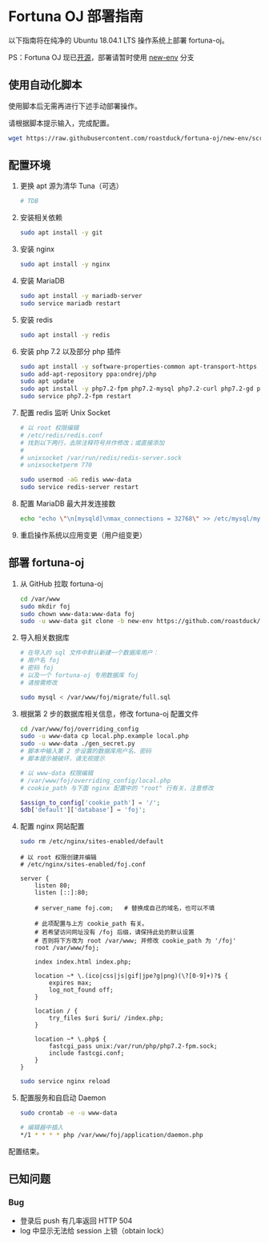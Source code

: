 # Fortuna OJ 部署指南

以下指南将在纯净的 Ubuntu 18.04.1 LTS 操作系统上部署 fortuna-oj。

PS：Fortuna OJ 现已[开源](https://github.com/roastduck/fortuna-oj)，部署请暂时使用 [new-env](https://github.com/roastduck/fortuna-oj/tree/new-env) 分支

## 使用自动化脚本

使用脚本后无需再进行下述手动部署操作。

请根据脚本提示输入，完成配置。

```sh
wget https://raw.githubusercontent.com/roastduck/fortuna-oj/new-env/scripts/install.py && sudo python3 install.py
```

## 配置环境

1. 更换 apt 源为清华 Tuna（可选）

   ```sh
   # TDB
   ```

2. 安装相关依赖

   ```sh
   sudo apt install -y git
   ```

3. 安装 nginx

   ```sh
   sudo apt install -y nginx
   ```

4. 安装 MariaDB

   ```sh
   sudo apt install -y mariadb-server
   sudo service mariadb restart
   ```

5. 安装 redis

   ```sh
   sudo apt install -y redis
   ```

6. 安装 php 7.2 以及部分 php 插件

   ```sh
   sudo apt install -y software-properties-common apt-transport-https lsb-release ca-certificates
   sudo add-apt-repository ppa:ondrej/php
   sudo apt update
   sudo apt install -y php7.2-fpm php7.2-mysql php7.2-curl php7.2-gd php7.2-mbstring php7.2-xml php7.2-xmlrpc php7.2-zip php7.2-opcache php-redis
   sudo service php7.2-fpm restart
   ```

7. 配置 redis 监听 Unix Socket

   ```sh
   # 以 root 权限编辑
   # /etc/redis/redis.conf
   # 找到以下两行，去除注释符号并作修改；或直接添加
   # 
   # unixsocket /var/run/redis/redis-server.sock
   # unixsocketperm 770
   
   sudo usermod -aG redis www-data
   sudo service redis-server restart
   ```

8. 配置 MariaDB 最大并发连接数

   ```sh
   echo "echo \"\n[mysqld]\nmax_connections = 32768\" >> /etc/mysql/my.cnf" | sudo sh
   ```

9. 重启操作系统以应用变更（用户组变更）

## 部署 fortuna-oj

1. 从 GitHub 拉取 fortuna-oj

   ```sh
   cd /var/www
   sudo mkdir foj
   sudo chown www-data:www-data foj
   sudo -u www-data git clone -b new-env https://github.com/roastduck/fortuna-oj foj
   ```

2. 导入相关数据库

   ```sh
   # 在导入的 sql 文件中默认新建一个数据库用户：
   # 用户名 foj
   # 密码 foj
   # 以及一个 fortuna-oj 专用数据库 foj
   # 请按需修改
   
   sudo mysql < /var/www/foj/migrate/full.sql
   ```

3. 根据第 2 步的数据库相关信息，修改 fortuna-oj 配置文件

   ```sh
   cd /var/www/foj/overriding_config
   sudo -u www-data cp local.php.example local.php
   sudo -u www-data ./gen_secret.py
   # 脚本中输入第 2 步设置的数据库用户名、密码
   # 脚本提示被破环，请无视提示
   ```

   ```php
   # 以 www-data 权限编辑
   # /var/www/foj/overriding_config/local.php
   # cookie_path 与下面 nginx 配置中的 "root" 行有关，注意修改
   
   $assign_to_config['cookie_path'] = '/';
   $db['default']['database'] = 'foj';
   ```

4. 配置 nginx 网站配置

   ```sh
   sudo rm /etc/nginx/sites-enabled/default
   ```

   ```nginx
   # 以 root 权限创建并编辑
   # /etc/nginx/sites-enabled/foj.conf
   
   server {
       listen 80;
       listen [::]:80;
       
       # server_name foj.com;	# 替换成自己的域名，也可以不填
       
       # 此项配置与上方 cookie_path 有关。
       # 若希望访问网址没有 /foj 后缀，请保持此处的默认设置
       # 否则将下方改为 root /var/www; 并修改 cookie_path 为 '/foj'
       root /var/www/foj;

       index index.html index.php;
       
       location ~* \.(ico|css|js|gif|jpe?g|png)(\?[0-9]+)?$ {
           expires max;
           log_not_found off;
       }
       
       location / {
           try_files $uri $uri/ /index.php;
       }
       
       location ~* \.php$ {
           fastcgi_pass unix:/var/run/php/php7.2-fpm.sock;
           include fastcgi.conf;
       }
   }
   ```

   ```sh
   sudo service nginx reload
   ```

5. 配置服务和自启动 Daemon

   ```sh
   sudo crontab -e -u www-data
   
   # 编辑器中插入
   */1 * * * * php /var/www/foj/application/daemon.php
   ```

配置结束。

## 已知问题

### Bug

- 登录后 push 有几率返回 HTTP 504
- log 中显示无法给 session 上锁（obtain lock）